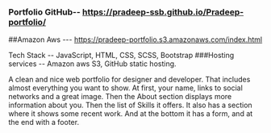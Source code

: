 ### Portfolio GitHub--  https://pradeep-ssb.github.io/Pradeep-portfolio/
##Amazon Aws --- https://pradeep-portfolio.s3.amazonaws.com/index.html

Tech Stack -- JavaScript, HTML, CSS, SCSS, Bootstrap
###Hosting services -- Amazon aws S3, GitHub static hosting.


A clean and nice web portfolio for designer and developer. That includes almost everything you want to show. At first, your name, links to social networks and a great image. Then the About section displays more information about you. Then the list of Skills it offers. It also has a section where it shows some recent work. And at the bottom it has a form, and at the end with a footer.
